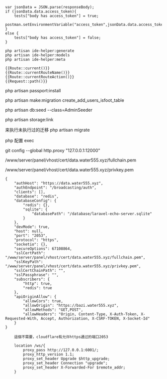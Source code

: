 ````
var jsonData = JSON.parse(responseBody);
if (jsonData.data.access_token){
    tests["body has access_token"] = true;
    postman.setEnvironmentVariable("access_token",jsonData.data.access_token);
}
else {
    tests["body has access_token"] = false;
}
````
````
php artisan ide-helper:generate
php artisan ide-helper:models
php artisan ide-helper:meta

`````
````
{{Route::current()}}
{{Route::currentRouteName()}}
{{Route::currentRouteAction()}}
{{Request::path()}}
````

php artisan passport:install

php artisan make:migration create_add_users_isfoot_table

php artisan db:seed --class=AdminSeeder

php artisan storage:link

来执行未执行过的迁移
php artisan migrate

php 配置 exec

git config --global http.proxy "127.0.0.1:12000"


/www/server/panel/vhost/cert/data.water555.xyz/fullchain.pem

/www/server/panel/vhost/cert/data.water555.xyz/privkey.pem


````
{
	"authHost": "https://data.water555.xyz",
	"authEndpoint": "/broadcasting/auth",
	"clients": [],
	"database": "redis",
	"databaseConfig": {
		"redis": {},
		"sqlite": {
			"databasePath": "/database/laravel-echo-server.sqlite"
		}
	},
	"devMode": true,
	"host": null,
	"port": "2053",
	"protocol": "https",
	"socketio": {},
	"secureOptions": 67108864,
	"sslCertPath": "/www/server/panel/vhost/cert/data.water555.xyz/fullchain.pem",
	"sslKeyPath": "/www/server/panel/vhost/cert/data.water555.xyz/privkey.pem",
	"sslCertChainPath": "",
	"sslPassphrase": "",
	"subscribers": {
		"http": true,
		"redis": true
	},
	"apiOriginAllow": {
		"allowCors": true,
		"allowOrigin": "https://bazi.water555.xyz",
		"allowMethods": "GET,POST",
		"allowHeaders": "Origin, Content-Type, X-Auth-Token, X-Requested-With, Accept, Authorization, X-CSRF-TOKEN, X-Socket-Id"
	}
}
````

````
    這個不需要，cloudflare有允许https通过的端口2053
    
    location /ws/{
        proxy_pass http://127.0.0.1:6001/;
        proxy_http_version 1.1;
        proxy_set_header Upgrade $http_upgrade;
        proxy_set_header Connection "upgrade";
        proxy_set_header X-Forwarded-For $remote_addr;
    }   
````